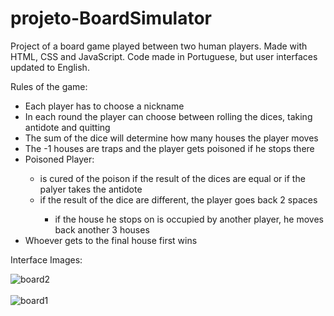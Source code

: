 # projeto-BoardSimulator
Project of a board game played between two human players. Made with HTML, CSS and JavaScript. Code made in Portuguese, but user interfaces updated to English.

Rules of the game:
<ul>
  <li>Each player has to choose a nickname</li>
  <li>In each round the player can choose between rolling the dices, taking antidote and quitting</li>
  <li>The sum of the dice will determine how many houses the player moves</li>
  <li>The -1 houses are traps and the player gets poisoned if he stops there</li>
  <li>Poisoned Player:</li>
  <ul>
      <li>is cured of the poison if the result of the dices are equal or if the palyer takes the antidote</li>
      <li>if the result of the dice are different, the player goes back 2 spaces</li>
      <ul>
          <li>if the house he stops on is occupied by another player, he moves back another 3 houses</li>
      </ul>
  </ul>
  <li>Whoever gets to the final house first wins</li>
</ul>

Interface Images: 

![board2](https://user-images.githubusercontent.com/98829238/194715268-b1cbd10c-9fc2-4be7-8cc1-a6c92ec50be5.png)
<br><br>
![board1](https://user-images.githubusercontent.com/98829238/194715261-efd04c3e-1a9f-4282-b6a0-5b540d29d8d3.png)
